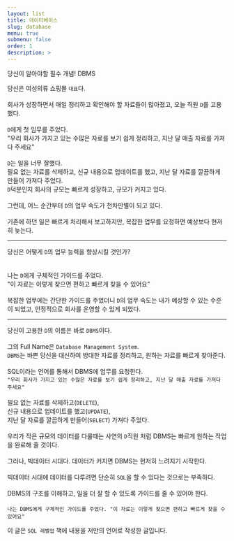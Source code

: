 ```yaml
---
layout: list
title: 데이터베이스
slug: database
menu: true
submenu: false
order: 1
description: >
---
```


당신이 알아야할 필수 개념! DBMS


당신은 여성의류 쇼핑몰 ```대표```다.
<br/><br/>
회사가 성장하면서 매일 정리하고 확인해야 할 자료들이 많아졌고, 오늘 직원 ```D```를 고용했다.
<br/><br/>
```D```에게 첫 임무를 주었다.
<br/>
"우리 회사가 가지고 있는 수많은 자료를 보기 쉽게 정리하고, 지난 달 매출 자료를 가져다 주세요"
<br/><br/>
```D```는 일을 너무 잘했다.
<br/>
필요 없는 자료를 삭제하고, 신규 내용으로 업데이트를 했고, 지난 달 자료를 깔끔하게 만들어 가져다 주었다.
<br/>
```D```덕분인지 회사의 규모는 빠르게 성장하고, 규모가 커지고 있다.
<br/><br/>
그런데, 어느 순간부터 ```D```의 업무 속도가 천차만별이 되고 있다.
<br/><br/>
기존에 하던 일은 빠르게 처리해서 보고하지만, 복잡한 업무를 요청하면 예상보다 현저히 늦는다.

---
당신은 어떻게 ```D```의 업무 능력을 향상시킬 것인가?
<br/><br/><br/>
나는 ```D```에게 구체적인 가이드를 주었다. 
<br/>
"이 자료는 이렇게 찾으면 편하고 빠르게 찾을 수 있어요"
<br/><br/>
복잡한 업무에는 간단한 가이드를 주었더니 ```D```의 업무 속도는 내가 예상할 수 있는 수준이 되었고, 안정적으로 회사를 운영할 수 있게 되었다.

---
당신이 고용한 ```D```의 이름은 바로 ```DBMS```이다. 
<br/><br/>
그의 Full Name은 ```Database Management System```.
<br/>
```DBMS```는 바쁜 당신을 대신하여 방대한 자료를 정리하고, 원하는 자료를 빠르게 찾아준다.
<br/><br/>
SQL이라는 언어를 통해서 DBMS에 업무를 요청한다.
<br/>
```"우리 회사가 가지고 있는 수많은 자료를 보기 쉽게 정리하고, 지난 달 매출 자료를 가져다 주세요"```
<br/><br/>
필요 없는 자료를 삭제하고(```DELETE```), 
<br/>
신규 내용으로 업데이트를 했고(```UPDATE```), 
<br/>
지난 달 자료를 깔끔하게 만들어(```SELECT```) 가져다 주었다.
<br/><br/>
우리가 작은 규모의 데이터를 다룰때는 사연의 ```D```직원 처럼 DBMS는 빠르게 원하는 작업을 완료해 줄 것이다.
<br/><br/>
그러나, 빅데이터 시대다. 데이터가 커지면 DBMS는 현저히 느려지기 시작한다.
<br/><br/>
빅데이터 시대에 데이터를 다루려면 단순히 ```SQL```을 할 수 있다는 것으로는 부족하다.
<br/><br/>
DBMS의 구조를 이해하고, 일을 더 잘 할 수 있도록 가이드를 줄 수 있어야 한다.
<br/><br/>
```나는 DBMS에게 구체적인 가이드를 주었다. "이 자료는 이렇게 찾으면 편하고 빠르게 찾을 수 있어요"```

이 글은 ```SQL 레벨업``` 책에 내용을 저만의 언어로 작성한 글입니다.